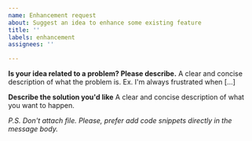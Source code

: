 ```yaml
---
name: Enhancement request
about: Suggest an idea to enhance some existing feature
title: ''
labels: enhancement
assignees: ''

---
```


**Is your idea related to a problem? Please describe.**
A clear and concise description of what the problem is. Ex. I'm always frustrated when [...]

**Describe the solution you'd like**
A clear and concise description of what you want to happen.

*P.S. Don't attach file. Please, prefer add code snippets directly in the message body.*
